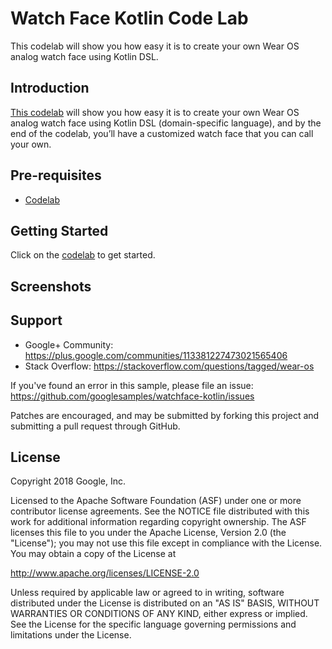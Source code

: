 Watch Face Kotlin Code Lab
============
This codelab will show you how easy it is to create your own Wear OS analog watch face using
Kotlin DSL.

Introduction
------------
[This codelab](http://github.com/googlesamples/watchface-kotlin) will show you how easy it is to
create your own Wear OS analog watch face using Kotlin DSL (domain-specific language), and by the
end of the codelab, you’ll have a customized watch face that you can call your own.

Pre-requisites
--------------

<!--These should be learning materials, not software requirements; samples
    should be entirely self-contained. Format as URLs in a list.-->
- [Codelab](http://github.com/googlesamples/watchface-kotlin)

Getting Started
---------------
Click on the [codelab](http://github.com/googlesamples/watchface-kotlin) to get started.

Screenshots
-----------

Support
-------

- Google+ Community: https://plus.google.com/communities/113381227473021565406
- Stack Overflow: https://stackoverflow.com/questions/tagged/wear-os

If you've found an error in this sample, please file an issue:
https://github.com/googlesamples/watchface-kotlin/issues

Patches are encouraged, and may be submitted by forking this project and
submitting a pull request through GitHub.

License
-------

Copyright 2018 Google, Inc.

Licensed to the Apache Software Foundation (ASF) under one or more contributor
license agreements.  See the NOTICE file distributed with this work for
additional information regarding copyright ownership.  The ASF licenses this
file to you under the Apache License, Version 2.0 (the "License"); you may not
use this file except in compliance with the License.  You may obtain a copy of
the License at

  http://www.apache.org/licenses/LICENSE-2.0

Unless required by applicable law or agreed to in writing, software
distributed under the License is distributed on an "AS IS" BASIS, WITHOUT
WARRANTIES OR CONDITIONS OF ANY KIND, either express or implied.  See the
License for the specific language governing permissions and limitations under
the License.
